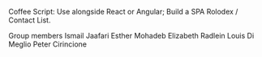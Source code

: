 



Coffee Script: Use alongside React or Angular; Build a SPA Rolodex / Contact List.


Group members
Ismail Jaafari
Esther Mohadeb
Elizabeth Radlein
Louis Di Meglio
Peter Cirincione
